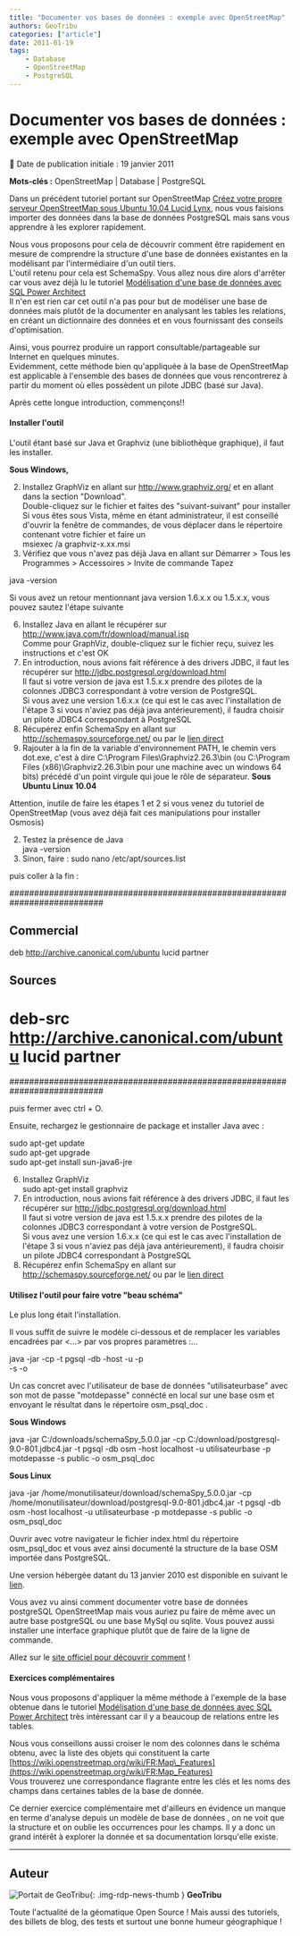 ```yaml
---
title: "Documenter vos bases de données : exemple avec OpenStreetMap"
authors: GeoTribu
categories: ["article"]
date: 2011-01-19
tags: 
    - Database
    - OpenStreetMap
    - PostgreSQL
---
```


# Documenter vos bases de données : exemple avec OpenStreetMap

:calendar: Date de publication initiale : 19 janvier 2011

**Mots-clés :** OpenStreetMap | Database | PostgreSQL

Dans un précédent tutoriel portant sur OpenStreetMap [Créez votre propre serveur OpenStreetMap sous Ubuntu 10.04 Lucid Lynx](http://www.geotribu.net/node/262), nous vous faisions importer des données dans la base de données PostgreSQL mais sans vous apprendre à les explorer rapidement.  

Nous vous proposons pour cela de découvrir comment être rapidement en mesure de comprendre la structure d'une base de données existantes en la modélisant par l'intermédiaire d'un outil tiers.  
L'outil retenu pour cela est SchemaSpy. Vous allez nous dire alors d'arrêter car vous avez déjà lu le tutoriel [Modélisation d'une base de données avec SQL Power Architect](http://www.geotribu.net/node/248)  
Il n'en est rien car cet outil n'a pas pour but de modéliser une base de données mais plutôt de la documenter en analysant les tables les relations, en créant un dictionnaire des données et en vous fournissant des conseils d'optimisation.  

Ainsi, vous pourrez produire un rapport consultable/partageable sur Internet en quelques minutes.  
Evidemment, cette méthode bien qu'appliquée à la base de OpenStreetMap est applicable à l'ensemble des bases de données que vous rencontrerez à partir du moment où elles possèdent un pilote JDBC (basé sur Java).

Après cette longue introduction, commençons!!

#### Installer l'outil

L'outil étant basé sur Java et Graphviz (une bibliothèque graphique), il faut les installer.

**Sous Windows,**

2. Installez GraphViz en allant sur <http://www.graphviz.org/> et en allant dans la section "Download".  
Double-cliquez sur le fichier et faites des "suivant-suivant" pour installer  
Si vous êtes sous Vista, même en étant administrateur, il est conseillé d'ouvrir la fenêtre de commandes, de vous déplacer dans le répertoire contenant votre fichier et faire un  
msiexec /a graphviz-x.xx.msi
4. Vérifiez que vous n'avez pas déjà Java en allant sur Démarrer > Tous les Programmes > Accessoires > Invite de commande Tapez

java -version

Si vous avez un retour mentionnant java version 1.6.x.x ou 1.5.x.x, vous pouvez sautez l'étape suivante

6. Installez Java en allant le récupérer sur <http://www.java.com/fr/download/manual.jsp>  
Comme pour GraphViz, double-cliquez sur le fichier reçu, suivez les instructions et c'est OK
8. En introduction, nous avions fait référence à des drivers JDBC, il faut les récupérer sur <http://jdbc.postgresql.org/download.html>  
Il faut si votre version de java est 1.5.x.x prendre des pilotes de la colonnes JDBC3 correspondant à votre version de PostgreSQL.  
Si vous avez une version 1.6.x.x (ce qui est le cas avec l'installation de l'étape 3 si vous n'aviez pas déjà java antérieurement), il faudra choisir un pilote JDBC4 correspondant à PostgreSQL
10. Récupérez enfin SchemaSpy en allant sur <http://schemaspy.sourceforge.net/> ou par le [lien direct](http://sourceforge.net/projects/schemaspy/files/schemaspy/SchemaSpy%205.0.0/schemaSpy_5.0.0.jar/download)
12. Rajouter à la fin de la variable d'environnement PATH, le chemin vers dot.exe, c'est à dire C:\Program Files\Graphviz2.26.3\bin (ou C:\Program Files (x86)\Graphviz2.26.3\bin pour une machine avec un windows 64 bits) précédé d'un point virgule qui joue le rôle de séparateur.
**Sous Ubuntu Linux 10.04**

Attention, inutile de faire les étapes 1 et 2 si vous venez du tutoriel de OpenStreetMap (vous avez déjà fait ces manipulations pour installer Osmosis)

2. Testez la présence de Java  
java -version
4. Sinon, faire : sudo nano /etc/apt/sources.list

puis coller à la fin :  

###########################################################################  

## Commercial  

deb <http://archive.canonical.com/ubuntu> lucid partner

## Sources  

# deb-src <http://archive.canonical.com/ubuntu> lucid partner  

###########################################################################  

puis fermer avec ctrl + O.

Ensuite, rechargez le gestionnaire de package et installer Java avec :

sudo apt-get update  
sudo apt-get upgrade  
sudo apt-get install sun-java6-jre  

6. Installez GraphViz  
sudo apt-get install graphviz
8. En introduction, nous avions fait référence à des drivers JDBC, il faut les récupérer sur <http://jdbc.postgresql.org/download.html>  
Il faut si votre version de java est 1.5.x.x prendre des pilotes de la colonnes JDBC3 correspondant à votre version de PostgreSQL.  
Si vous avez une version 1.6.x.x (ce qui est le cas avec l'installation de l'étape 3 si vous n'aviez pas déjà java antérieurement), il faudra choisir un pilote JDBC4 correspondant à PostgreSQL
10. Récupérez enfin SchemaSpy en allant sur <http://schemaspy.sourceforge.net/> ou par le [lien direct](http://sourceforge.net/projects/schemaspy/files/schemaspy/SchemaSpy%205.0.0/schemaSpy_5.0.0.jar/download)

#### Utilisez l'outil pour faire votre "beau schéma"

Le plus long était l'installation.  

Il vous suffit de suivre le modèle ci-dessous et de remplacer les variables encadrées par <...> par vos propres paramètres :...

java -jar -cp -t pgsql -db  -host  -u  -p  
-s  -o  

Un cas concret avec l'utilisateur de base de données "utilisateurbase" avec son mot de passe "motdepasse" connécté en local sur une base osm et envoyant le résultat dans le répertoire osm\_psql\_doc .

**Sous Windows**

java -jar C:/downloads/schemaSpy\_5.0.0.jar -cp C:/download/postgresql-9.0-801.jdbc4.jar -t pgsql -db osm -host localhost -u utilisateurbase -p motdepasse -s public -o osm\_psql\_doc  

**Sous Linux**

java -jar /home/monutilisateur/download/schemaSpy\_5.0.0.jar -cp /home/monutilisateur/download/postgresql-9.0-801.jdbc4.jar -t pgsql -db osm -host localhost -u utilisateurbase -p motdepasse -s public -o osm\_psql\_doc  

Ouvrir avec votre navigateur le fichier index.html du répertoire osm\_psql\_doc et vous avez ainsi documenté la structure de la base OSM importée dans PostgreSQL.  

Une version hébergée datant du 13 janvier 2010 est disponible en suivant le [lien](http://osm.analysesig.net/osm2pgsql_schema).  

Vous avez vu ainsi comment documenter votre base de données postgreSQL OpenStreetMap mais vous auriez pu faire de même avec un autre base postgreSQL ou une base MySql ou sqlite. Vous pouvez aussi installer une interface graphique plutôt que de faire de la ligne de commande.  

Allez sur le [site officiel pour découvrir comment](http://schemaspy.sourceforge.net/) !

#### Exercices complémentaires

Nous vous proposons d'appliquer la même méthode à l'exemple de la base obtenue dans le tutoriel [Modélisation d'une base de données avec SQL Power Architect](http://www.geotribu.net/node/248) très intéressant car il y a beaucoup de relations entre les tables.  

Nous vous conseillons aussi croiser le nom des colonnes dans le schéma obtenu, avec la liste des objets qui constituent la carte [https://wiki.openstreetmap.org/wiki/FR:Map\_Features](https://wiki.openstreetmap.org/wiki/FR:Map_Features)  
Vous trouverez une correspondance flagrante entre les clés et les noms des champs dans certaines tables de la base de donnée.  

Ce dernier exercice complémentaire met d'ailleurs en évidence un manque en terme d'analyse depuis un modèle de base de données , on ne voit que la structure et on oublie les occurrences pour les champs. Il y a donc un grand intérêt à explorer la donnée et sa documentation lorsqu'elle existe.

----

## Auteur

![Portait de GeoTribu](https://cdn.geotribu.fr/img/internal/charte/geotribu_logo_64x64.png){: .img-rdp-news-thumb }
**GeoTribu**

Toute l'actualité de la géomatique Open Source ! Mais aussi des tutoriels, des billets de blog, des tests et surtout une bonne humeur géographique !
